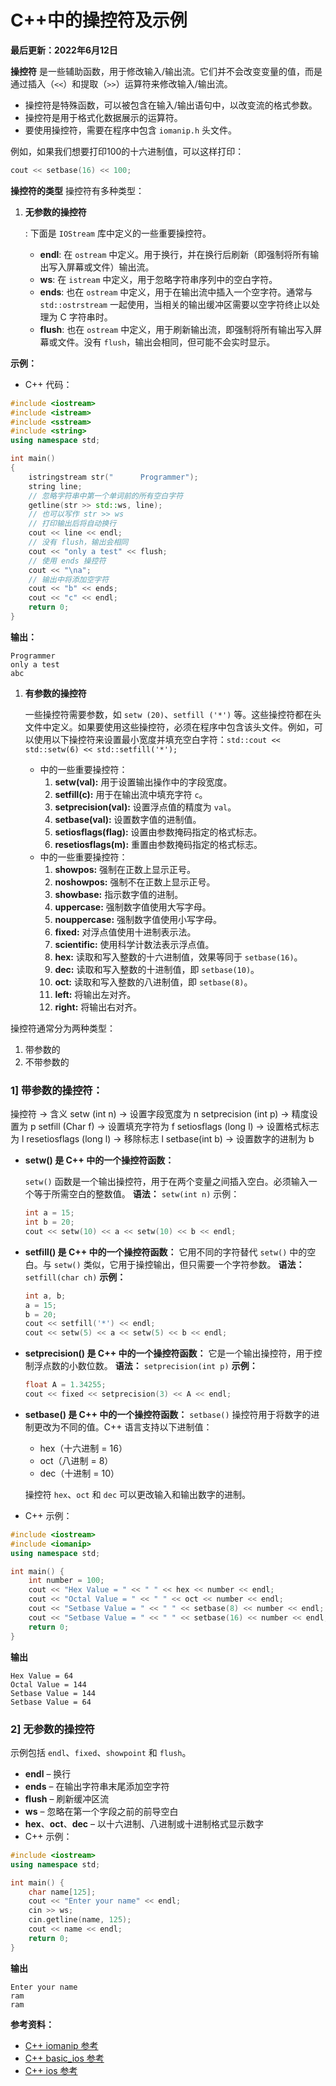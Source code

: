 # C++中的操控符及示例

**最后更新：2022年6月12日**

**操控符** 是一些辅助函数，用于修改输入/输出流。它们并不会改变变量的值，而是通过插入（`<<`）和提取（`>>`）运算符来修改输入/输出流。

- 操控符是特殊函数，可以被包含在输入/输出语句中，以改变流的格式参数。
- 操控符是用于格式化数据展示的运算符。
- 要使用操控符，需要在程序中包含 `iomanip.h` 头文件。

例如，如果我们想要打印100的十六进制值，可以这样打印：

```cpp
cout << setbase(16) << 100;
```

**操控符的类型** 操控符有多种类型：

1. **无参数的操控符**

   : 下面是 `IOStream` 库中定义的一些重要操控符。

   - **endl**: 在 `ostream` 中定义。用于换行，并在换行后刷新（即强制将所有输出写入屏幕或文件）输出流。
   - **ws**: 在 `istream` 中定义，用于忽略字符串序列中的空白字符。
   - **ends**: 也在 `ostream` 中定义，用于在输出流中插入一个空字符。通常与 `std::ostrstream` 一起使用，当相关的输出缓冲区需要以空字符终止以处理为 C 字符串时。
   - **flush**: 也在 `ostream` 中定义，用于刷新输出流，即强制将所有输出写入屏幕或文件。没有 `flush`，输出会相同，但可能不会实时显示。

**示例：**

- C++ 代码：

```cpp
#include <iostream>
#include <istream>
#include <sstream>
#include <string>
using namespace std;

int main()
{
    istringstream str("      Programmer");
    string line;
    // 忽略字符串中第一个单词前的所有空白字符
    getline(str >> std::ws, line);
    // 也可以写作 str >> ws
    // 打印输出后将自动换行
    cout << line << endl;
    // 没有 flush，输出会相同
    cout << "only a test" << flush;
    // 使用 ends 操控符
    cout << "\na";
    // 输出中将添加空字符
    cout << "b" << ends;
    cout << "c" << endl;
    return 0;
}
```

**输出：**

```
Programmer
only a test
abc
```

1. **有参数的操控符**

   一些操控符需要参数，如 `setw (20)`、`setfill ('*')` 等。这些操控符都在头文件中定义。如果要使用这些操控符，必须在程序中包含该头文件。例如，可以使用以下操控符来设置最小宽度并填充空白字符：`std::cout << std::setw(6) << std::setfill('*');`

   - **<iomanip>** 中的一些重要操控符：
     1. **setw(val):** 用于设置输出操作中的字段宽度。
     2. **setfill(c):** 用于在输出流中填充字符 `c`。
     3. **setprecision(val):** 设置浮点值的精度为 `val`。
     4. **setbase(val):** 设置数字值的进制值。
     5. **setiosflags(flag):** 设置由参数掩码指定的格式标志。
     6. **resetiosflags(m):** 重置由参数掩码指定的格式标志。
   - **<ios>** 中的一些重要操控符：
     1. **showpos:** 强制在正数上显示正号。
     2. **noshowpos:** 强制不在正数上显示正号。
     3. **showbase:** 指示数字值的进制。
     4. **uppercase:** 强制数字值使用大写字母。
     5. **nouppercase:** 强制数字值使用小写字母。
     6. **fixed:** 对浮点值使用十进制表示法。
     7. **scientific:** 使用科学计数法表示浮点值。
     8. **hex:** 读取和写入整数的十六进制值，效果等同于 `setbase(16)`。
     9. **dec:** 读取和写入整数的十进制值，即 `setbase(10)`。
     10. **oct:** 读取和写入整数的八进制值，即 `setbase(8)`。
     11. **left:** 将输出左对齐。
     12. **right:** 将输出右对齐。

操控符通常分为两种类型：

1. 带参数的
2. 不带参数的

### 1] 带参数的操控符：

  操控符        ->      含义
   setw (int n)         ->      设置字段宽度为 n
   setprecision (int p)   ->      精度设置为 p
   setfill (Char f)        ->      设置填充字符为 f
   setiosflags (long l)    ->      设置格式标志为 l
   resetiosflags (long l)  ->      移除标志 l
   setbase(int b)       ->      设置数字的进制为 b

  - **setw() 是 C++ 中的一个操控符函数：**

    `setw()` 函数是一个输出操控符，用于在两个变量之间插入空白。必须输入一个等于所需空白的整数值。
     **语法：**
     `setw(int n)`
     示例：

    ```cpp
    int a = 15;  
    int b = 20;  
    cout << setw(10) << a << setw(10) << b << endl;  
    ```

  - **setfill() 是 C++ 中的一个操控符函数：**
     它用不同的字符替代 `setw()` 中的空白。与 `setw()` 类似，它用于操控输出，但只需要一个字符参数。
     **语法：**
     `setfill(char ch)`
     **示例：**

    ```cpp
    int a, b;  
    a = 15;  
    b = 20;  
    cout << setfill('*') << endl;  
    cout << setw(5) << a << setw(5) << b << endl;  
    ```

  - **setprecision() 是 C++ 中的一个操控符函数：**
     它是一个输出操控符，用于控制浮点数的小数位数。
     **语法：**
     `setprecision(int p)`
     **示例：**

    ```cpp
    float A = 1.34255;  
    cout << fixed << setprecision(3) << A << endl;  
    ```

  - **setbase() 是 C++ 中的一个操控符函数：**
     `setbase()` 操控符用于将数字的进制更改为不同的值。C++ 语言支持以下进制值：

    - hex（十六进制 = 16）
    - oct（八进制 = 8）
    - dec（十进制 = 10）

    操控符 `hex`、`oct` 和 `dec` 可以更改输入和输出数字的进制。

  - C++ 示例：

  ```cpp
  #include <iostream>
  #include <iomanip>
  using namespace std;
  
  int main() {
      int number = 100;
      cout << "Hex Value = " << " " << hex << number << endl;
      cout << "Octal Value = " << " " << oct << number << endl;
      cout << "Setbase Value = " << " " << setbase(8) << number << endl;
      cout << "Setbase Value = " << " " << setbase(16) << number << endl;
      return 0;
  }
  ```

  **输出**

  ```
  Hex Value = 64
  Octal Value = 144
  Setbase Value = 144
  Setbase Value = 64
  ```

### 2] 无参数的操控符

  示例包括 `endl`、`fixed`、`showpoint` 和 `flush`。

  - **endl** – 换行
  - **ends** – 在输出字符串末尾添加空字符
  - **flush** – 刷新缓冲区流
  - **ws** – 忽略在第一个字段之前的前导空白
  - **hex**、**oct**、**dec** – 以十六进制、八进制或十进制格式显示数字
  - C++ 示例：

  ```cpp
  #include <iostream>
  using namespace std;
  
  int main() {
      char name[125];
      cout << "Enter your name" << endl;
      cin >> ws;
      cin.getline(name, 125);
      cout << name << endl;
      return 0;
  }
  ```

  **输出**

  ```
  Enter your name
  ram
  ram
  ```

  **参考资料：**

  - [C++ iomanip 参考](http://www.cplusplus.com/reference/iomanip/)
  - [C++ basic_ios 参考](http://www.cplusplus.com/reference/ios/basic_ios/)
  - [C++ ios 参考](http://www.cplusplus.com/reference/ios/)